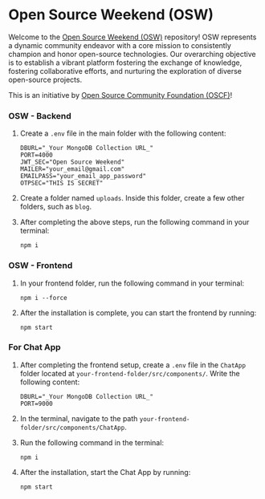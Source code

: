 # Open Source Weekend (OSW)

Welcome to the [Open Source Weekend (OSW)](https://github.com/oscfcommunity/OSWeekend) repository! OSW represents a dynamic community endeavor with a core mission to consistently champion and honor open-source technologies. Our overarching objective is to establish a vibrant platform fostering the exchange of knowledge, fostering collaborative efforts, and nurturing the exploration of diverse open-source projects.

This is an initiative by [Open Source Community Foundation (OSCF)](https://github.com/oscfcommunity)! 

### OSW - Backend
1. Create a `.env` file in the main folder with the following content:

   ```
   DBURL="_Your MongoDB Collection URL_"
   PORT=4000
   JWT_SEC="Open Source Weekend"
   MAILER="your_email@gmail.com"
   EMAILPASS="your_email_app_password"
   OTPSEC="THIS IS SECRET"
   ```

2. Create a folder named `uploads`. Inside this folder, create a few other folders, such as `blog`.

3. After completing the above steps, run the following command in your terminal:

   ```
   npm i
   ```

### OSW - Frontend
1. In your frontend folder, run the following command in your terminal:

   ```
   npm i --force
   ```

2. After the installation is complete, you can start the frontend by running:

   ```
   npm start
   ```

### For Chat App
1. After completing the frontend setup, create a `.env` file in the `ChatApp` folder located at `your-frontend-folder/src/components/`. Write the following content:

   ```
   DBURL="_Your MongoDB Collection URL_"
   PORT=9000
   ```

2. In the terminal, navigate to the path `your-frontend-folder/src/components/ChatApp`.

3. Run the following command in the terminal:

   ```
   npm i
   ```

4. After the installation, start the Chat App by running:

   ```
   npm start
   ```
